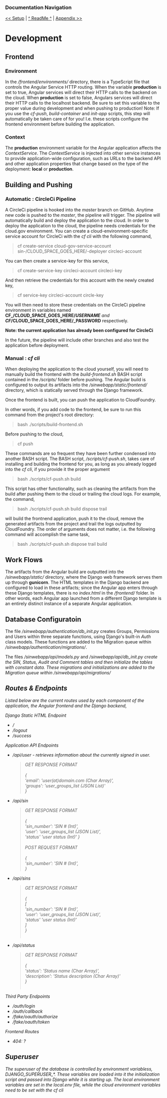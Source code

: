 ### Documentation Navigation
[<< Setup](SETUP.md) | [^ ReadMe ^](../README.md) | [Appendix >>](APPENDIX.md)

# Development

## Frontend

### Environment

In the <i>/frontend/environments/</i> directory, there is a TypeScript file that controls the Angular Service HTTP routing. When the variable <b>production</b> is set to true, Angular services will direct their HTTP calls to the backend on the cloud. When <b>production</b> is set to false, Angulars services will direct their HTTP calls to the localhost backend. Be sure to set this variable to the proper value during development and when pushing to production! Note: If you use the <i>cf-push</i>, <i>build-container</i> and <i>init-app</i> scripts, this step will automatically be taken care of for you! I.e. these scripts configure the frontend environment before building the application.

### Context

The <b>production</b> environment variable for the Angular application affects the <i>ContextService</i>. The <i>ContextService</i> is injected into other service instances to provide application-wide configuration, such as URLs to the backend API and other application properties that change based on the type of the deployment: <b>local</b> or <b>production</b>. 

## Building and Pushing

### Automatic : CircleCi Pipeline

A CircleCi pipeline is hooked into the <i>master</i> branch on GitHub. Anytime new code is pushed to the <i>master</i>, the pipeline will trigger. The pipeline will automatically build and deploy the application to the cloud. In order to deploy the application to the cloud, the pipeline needs credentials for the cloud.gov environment. You can create a cloud-environment-specific service account for CircleCi with the <i>cf cli</i> with the following command,

> cf create-service cloud-gov-service-account sin-/CLOUD_SPACE_GOES_HERE/-deployer circleci-account

You can then create a service-key for this service,

> cf create-service-key circleci-account circleci-key

And then retrieve the credentials for this account with the newly created key,

> cf service-key circleci-account circle-key

You will then need to store these credentials on the CircleCi pipeline environment in variables named <b>CF_/CLOUD_SPACE_GOES_HERE/_USERNAME</b> and <b>CF_/CLOUD_SPACE_GOES_HERE/_PASSWORD</b> respectively. 

<b>Note: the current application has already been configured for CircleCi</b>

In the future, the pipeline will include other branches and also test the application before deployment.

### Manual : <i>cf cli</i>

When deploying the application to the cloud yourself, you will need to manually build the frontend with the <i>build-frontend.sh</i> BASH script contained in the <i>/scripts/</i> folder before pushing. The Angular build is configured to output its artifacts into the <i>/sinwebapp/static/frontend/</i> directory, which is statically served through the Django framework. 

Once the frontend is built, you can push the application to CloudFoundry.

In other words, if you add code to the frontend, be sure to run this command from the project's root directory:

> bash ./scripts/build-frontend.sh

Before pushing to the cloud,

> cf push

These commands are so frequent they have been further condensed into another BASH script. The BASH script, <i>/scripts/cf-push.sh</i>, takes care of installing and building the frontend for you, as long as you already logged into the <i>cf cli</i>, if you provide it the proper argument

> bash ./scripts/cf-push.sh build

This script has other functionality, such as cleaning the artifacts from the build after pushing them to the cloud or trailing the cloud logs. For example, the command,

> bash ./scripts/cf-push.sh build dispose trail

will build the frontnend application, push it to the cloud, remove the generated artifacts from the project and trail the logs outputted by CloudFoundry. The order of arguments does not matter, i.e. the following command will accomplish the same task,

> bash ./scripts/cf-push.sh dispose trail build


## Work Flows

The artifacts from the Angular build are outputted into the <i>/sinwebapp/static/</i> directory, where the Django web framework serves them up through <b>gunicorn</b>. The HTML templates in the Django backend are configured to load in these artifacts; since the Angular app enters through these Django templates, there is no <i>index.html</i> in the <i>/frontend/</i> folder. In other words, each Angular app launched from a different Django template is an entirely distinct instance of a separate Angular application.

## Database Configuratoin

The file <i>/sinwebapp/authentication/db_init.py</i> creates Groups, Permissions and Users within three separate functions, using Django's built-in <i>Auth</i> class models. These functions are added to the Migration queue within <i>/sinwebapp/authentication/migrations/</i>. 

The files <i>/sinwebapp/api/models.py</i> and <i>/sinwebapp/api/db_init.py<i> create the SIN, Status, Audit and Comment tables and then initialize the tables with constant data. These migrations and initializations are added to the Migration queue within <i>/sinwebapp/api/migrations/</i>

## Routes & Endpoints

Listed below are the current routes used by each component of the application, the Angular frontend and the Django backend,

Django Static HTML Endpoint
- <i>/</i>
- <i>/logout</i>
- <i>/success</i>

Application API Endpoints
- <i>/api/user</i> - retrieves information about the currently signed in user. 
    > GET RESPONSE FORMAT<br><br>
    > { <br>
    >   'email': 'user(at)domain.com (Char Array)',<br>
    >   'groups': 'user_groups_list (JSON List)' <br>
    >}<br>
- <i>/api/sin</i>
    > GET RESPONSE FORMAT<br><br>
    > { <br>
    >   'sin_number': 'SIN # (Int)',<br>
    >   'user': 'user_groups_list (JSON List)', <br>
    >   'status' 'user status (Int)'
    >}<br><br>
    > POST REQUEST FORMAT<br><br>
    > { <br>
    >   'sin_number': 'SIN # (Int)',<br>
    >}<br>
- <i>/api/sins</i>
    > GET RESPONSE FORMAT<br><br>
    > { <br>
    >   [ <br>
    >       'sin_number': 'SIN # (Int)',<br>
    >       'user': 'user_groups_list (JSON List)', <br>
    >       'status' 'user status (Int)'<br>
    >   ]<br>
    >}<br><br>
- <i>/api/status</i>
    > GET RESPONSE FORMAT<br><br>
    > { <br>
    >   'status': 'Status name (Char Array)',<br>
    >   'description': 'Status description (Char Array)'<br>
    >}<br><br>

Third Party Endpoints
- <i>/auth/login</i>
- <i>/auth/callback</i>
- <i>/fake/oauth/authorize</i>
- <i>/fake/oauth/token</i>

Frontend Routes
- <i>404</i>: ?

## Superuser

The superuser of the database is controlled by environment variabless, DJANGO_SUPERUSER_*. These variables are loaded into it the initialization script and passed into Django while it is starting up. The local environment variables are set in the <i>local.env</i> file, while the cloud environment variables need to be set with the <i>cf cli</i>